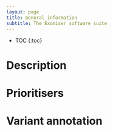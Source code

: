 ```yaml
---
layout: page
title: General information
subtitle: The Exomiser software suite
---
```


* TOC
{:toc}

# Description

# Prioritisers

# Variant annotation

